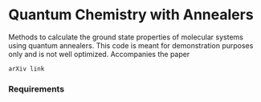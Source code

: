 # Quantum Chemistry with Annealers
Methods to calculate the ground state properties of molecular systems using quantum annealers. This code is meant for demonstration purposes only and is not well optimized. Accompanies the paper

    arXiv link

### Requirements
